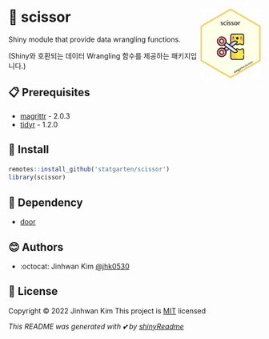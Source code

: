 # :yellow_heart: scissor <img src = 'logo.png' width = 120 align = 'right'>

Shiny module that provide data wrangling functions.

(Shiny와 호환되는 데이터 Wrangling 함수를 제공하는 패키지입니다.)

## :clipboard: Prerequisites

* [magrittr](https://magrittr.tidyverse.org/) - 2.0.3
* [tidyr](https://tidyr.tidyverse.org/) - 1.2.0

## :wrench: Install

```r
remotes::install_github('statgarten/scissor')
library(scissor)
```

## :paperclip: Dependency
* [door](https://github.com/statgarten/door)

## :blush: Authors
* :octocat: Jinhwan Kim [@jhk0530](http://github.com/jhk0530)

## :memo: License
Copyright :copyright: 2022 Jinhwan Kim
This project is [MIT](https://opensource.org/licenses/MIT) licensed


*This README was generated with :two_hearts: by [shinyReadme](http://github.com/jhk0530/shinyReadme)*
